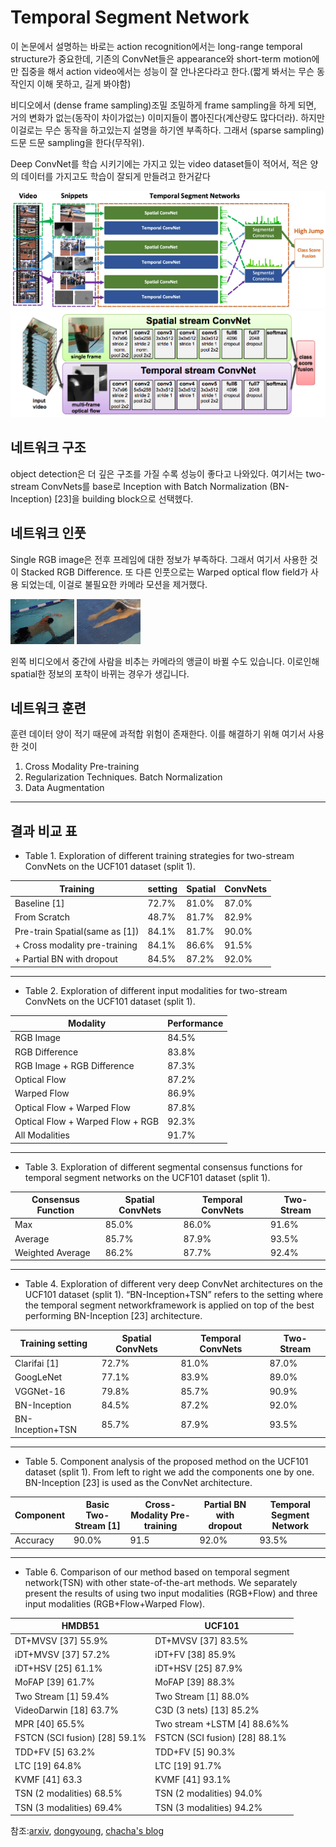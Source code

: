 # Temporal Segment Network

이 논문에서 설명하는 바로는 action recognition에서는 long-range temporal structure가 중요한데, 기존의 ConvNet들은 appearance와 short-term motion에만 집중을 해서 action video에서는 성능이 잘 안나온다라고 한다.(짧게 봐서는 무슨 동작인지 이해 못하고, 길게 봐야함)

비디오에서 (dense frame sampling)조밀 조밀하게 frame sampling을 하게 되면, 거의 변화가 없는(동작이 차이가없는) 이미지들이 뽑아진다(계산량도 많다더라). 하지만 이걸로는 무슨 동작을 하고있는지 설명을 하기엔 부족하다. 그래서 (sparse sampling) 드문 드문 sampling을 한다(무작위).

Deep ConvNet를 학습 시키기에는 가지고 있는 video dataset들이 적어서, 적은 양의 데이터를 가지고도 학습이 잘되게 만들려고 한거같다

![TSN](./image/TSN.png "TSN")
![twostream](./image/twostream.png "twostream")

## 네트워크 구조

object detection은 더 깊은 구조를 가질 수록 성능이 좋다고 나와있다. 여기서는 two-stream ConvNets를 base로 Inception with Batch Normalization (BN-Inception) [23]을 building block으로 선택헸다. 

## 네트워크 인풋

Single RGB image은 전후 프레임에 대한 정보가 부족하다. 그래서 여기서 사용한 것이 Stacked RGB Difference.
또 다른 인풋으로는 Warped optical flow field가 사용 되었는데, 이걸로 불필요한 카메라 모션을 제거했다. 

![swim](./image/swim.gif "swim")
![swim1](./image/swim1.gif "swim")

왼쪽 비디오에서 중간에 사람을 비추는 카메라의 앵글이 바뀔 수도 있습니다. 이로인해 spatial한 정보의 포착이 바뀌는 경우가 생깁니다.


## 네트워크 훈련

훈련 데이터 양이 적기 때문에 과적합 위험이 존재한다. 이를 해결하기 위해 여기서 사용한 것이 
1) Cross Modality Pre-training
2) Regularization Techniques. Batch Normalization
3) Data Augmentation

<hr/>

## **결과 비교 표**

* Table 1. Exploration of different training strategies for two-stream ConvNets on the UCF101 dataset (split 1).

|Training|setting|Spatial|ConvNets|
|------|---|---|---|
|Baseline [1]|72.7%|81.0%|87.0%|
|From Scratch|48.7%|81.7%|82.9%|
|Pre-train Spatial(same as [1])|84.1%|81.7%|90.0%|
|+ Cross modality pre-training|84.1%|86.6%|91.5%|
|+ Partial BN with dropout|84.5%|87.2%|92.0%|

<hr/>

* Table 2. Exploration of different input modalities for two-stream ConvNets on the
UCF101 dataset (split 1).

|Modality |Performance|
|------|---|
|RGB Image|84.5%|
|RGB Difference|83.8%|
|RGB Image + RGB Difference|87.3%|
|Optical Flow|87.2%|
|Warped Flow|86.9%|
|Optical Flow + Warped Flow|87.8%|
|Optical Flow + Warped Flow + RGB|92.3%|
|All Modalities |91.7%|

<hr/>

* Table 3. Exploration of different segmental consensus functions for temporal segment
networks on the UCF101 dataset (split 1).

|Consensus Function|Spatial ConvNets|Temporal ConvNets|Two-Stream|
|------|---|---|---|
|Max|85.0% |86.0%|91.6%|
|Average|85.7%|87.9%|93.5%|
|Weighted Average|86.2%|87.7%|92.4%|

<hr/>

* Table 4. Exploration of different very deep ConvNet architectures on the UCF101
dataset (split 1). “BN-Inception+TSN” refers to the setting where the temporal segment networkframework is applied on top of the best performing BN-Inception [23]
architecture.

|Training setting|Spatial ConvNets|Temporal ConvNets|Two-Stream|
|------|---|---|---|
|Clarifai [1] |72.7%|81.0%|87.0%|
|GoogLeNet |77.1%|83.9%|89.0%|
|VGGNet-16|79.8%|85.7%|90.9%|
|BN-Inception|84.5%|87.2%|92.0%|
|BN-Inception+TSN|85.7%|87.9%|93.5%|

<hr/>

* Table 5. Component analysis of the proposed method on the UCF101 dataset (split
1). From left to right we add the components one by one. BN-Inception [23] is used as
the ConvNet architecture.

|Component|Basic Two-Stream [1]|Cross-Modality Pre-training|Partial BN with dropout|Temporal Segment Network|
|------|---|---|---|---|
|Accuracy|90.0%|91.5|92.0%|93.5%|


<hr/>

* Table 6. Comparison of our method based on temporal segment network(TSN) with
other state-of-the-art methods. We separately present the results of using two input
modalities (RGB+Flow) and three input modalities (RGB+Flow+Warped Flow).

|HMDB51|UCF101|
|------|---|
|DT+MVSV [37] 55.9%|DT+MVSV [37] 83.5%|
|iDT+MVSV [37] 57.2%|iDT+FV [38] 85.9%|
|iDT+HSV [25] 61.1%|iDT+HSV [25] 87.9%|
|MoFAP [39] 61.7% |MoFAP [39] 88.3%|
|Two Stream [1] 59.4%|Two Stream [1] 88.0%|
|VideoDarwin [18] 63.7%|C3D (3 nets) [13] 85.2%|
|MPR [40] 65.5%|Two stream +LSTM [4] 88.6%%|
|FSTCN (SCI fusion) [28] 59.1%|FSTCN (SCI fusion) [28] 88.1%|
|TDD+FV [5] 63.2%|TDD+FV [5] 90.3%|
|LTC [19] 64.8% |LTC [19] 91.7%|
|KVMF [41] 63.3|KVMF [41] 93.1%|
|TSN (2 modalities) 68.5%|TSN (2 modalities) 94.0%|
|TSN (3 modalities) 69.4%|TSN (3 modalities) 94.2%|


참조:[arxiv](https://arxiv.org/pdf/1608.00859.pdf), [dongyoung](https://dongsarchive.tistory.com/63), [chacha's blog](https://chacha95.github.io/2019-07-02-VideoUnderstanding2/)